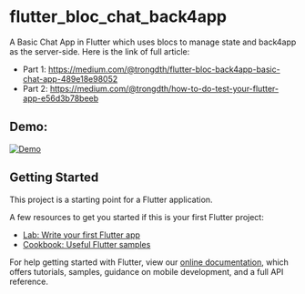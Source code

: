 # flutter_bloc_chat_back4app

A Basic Chat App in Flutter which uses blocs to manage state and back4app as the server-side. Here is the link of full article:
- Part 1: https://medium.com/@trongdth/flutter-bloc-back4app-basic-chat-app-489e18e98052
- Part 2: https://medium.com/@trongdth/how-to-do-test-your-flutter-app-e56d3b78beeb

## Demo:

[![Demo](http://img.youtube.com/vi/qUvI0D1rmwc/0.jpg)](https://www.youtube.com/watch?v=qUvI0D1rmwc)

## Getting Started

This project is a starting point for a Flutter application.

A few resources to get you started if this is your first Flutter project:

- [Lab: Write your first Flutter app](https://flutter.dev/docs/get-started/codelab)
- [Cookbook: Useful Flutter samples](https://flutter.dev/docs/cookbook)

For help getting started with Flutter, view our
[online documentation](https://flutter.dev/docs), which offers tutorials,
samples, guidance on mobile development, and a full API reference.
